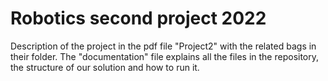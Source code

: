 # ﻿Robotics second project 2022
Description of the project in the pdf file "Project2" with the related bags in their folder. 
The "documentation" file explains all the files in the repository, the structure of our solution and how to run it.
